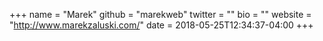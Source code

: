 +++
name = "Marek"
github = "marekweb"
twitter = ""
bio = ""
website = "http://www.marekzaluski.com/"
date = 2018-05-25T12:34:37-04:00
+++

